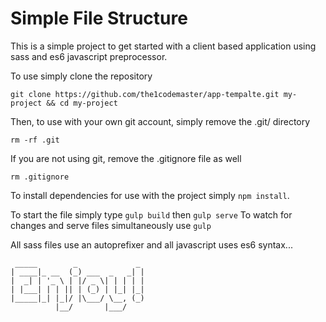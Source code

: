# Simple File Structure

This is a simple project to get started with a client based application using
sass and es6 javascript preprocessor.


To use simply clone the repository

`git clone https://github.com/the1codemaster/app-tempalte.git my-project && cd my-project`

Then, to use with your own git account, simply remove the .git/ directory

`rm -rf .git`

If you are not using git, remove the .gitignore file as well

`rm .gitignore`

To install dependencies for use with the project simply `npm install`.

To start the file simply type `gulp build` then `gulp serve` To watch for
changes and serve files simultaneously use `gulp`

All sass files use an autoprefixer and all javascript uses es6 syntax...

```
 _____        _             _
| ____|_ __  (_) ___  _   _| |
|  _| | '_ \ | |/ _ \| | | | |
| |___| | | || | (_) | |_| |_|
|_____|_| |_|/ |\___/ \__, (_)
          |__/       |___/
```
